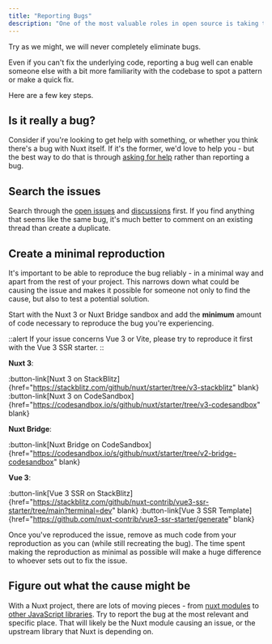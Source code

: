 ```yaml
---
title: "Reporting Bugs"
description: "One of the most valuable roles in open source is taking the time to report bugs helpfully."
---
```


Try as we might, we will never completely eliminate bugs.

Even if you can't fix the underlying code, reporting a bug well can enable someone else with a bit more familiarity with the codebase to spot a pattern or make a quick fix.

Here are a few key steps.

## Is it really a bug?

Consider if you're looking to get help with something, or whether you think there's a bug with Nuxt itself. If it's the former, we'd love to help you - but the best way to do that is through [asking for help](/community/getting-help) rather than reporting a bug.

## Search the issues

Search through the [open issues](https://github.com/nuxt/framework/issues) and [discussions](https://github.com/nuxt/framework/discussions) first. If you find anything that seems like the same bug, it's much better to comment on an existing thread than create a duplicate.

## Create a minimal reproduction

It's important to be able to reproduce the bug reliably - in a minimal way and apart from the rest of your project. This narrows down what could be causing the issue and makes it possible for someone not only to find the cause, but also to test a potential solution.

Start with the Nuxt 3 or Nuxt Bridge sandbox and add the **minimum** amount of code necessary to reproduce the bug you're experiencing.

::alert
If your issue concerns Vue 3 or Vite, please try to reproduce it first with the Vue 3 SSR starter.
::

**Nuxt 3**:

:button-link[Nuxt 3 on StackBlitz]{href="https://stackblitz.com/github/nuxt/starter/tree/v3-stackblitz" blank}
:button-link[Nuxt 3 on CodeSandbox]{href="https://codesandbox.io/s/github/nuxt/starter/tree/v3-codesandbox" blank}

**Nuxt Bridge**:

:button-link[Nuxt Bridge on CodeSandbox]{href="https://codesandbox.io/s/github/nuxt/starter/tree/v2-bridge-codesandbox" blank}

**Vue 3**:

:button-link[Vue 3 SSR on StackBlitz]{href="https://stackblitz.com/github/nuxt-contrib/vue3-ssr-starter/tree/main?terminal=dev" blank}
:button-link[Vue 3 SSR Template]{href="https://github.com/nuxt-contrib/vue3-ssr-starter/generate" blank}

Once you've reproduced the issue, remove as much code from your reproduction as you can (while still recreating the bug). The time spent making the reproduction as minimal as possible will make a huge difference to whoever sets out to fix the issue.

## Figure out what the cause might be

With a Nuxt project, there are lots of moving pieces - from [nuxt modules](https://nuxtjs.org/modules) to [other JavaScript libraries](https://www.npmjs.com/). Try to report the bug at the most relevant and specific place. That will likely be the Nuxt module causing an issue, or the upstream library that Nuxt is depending on.
